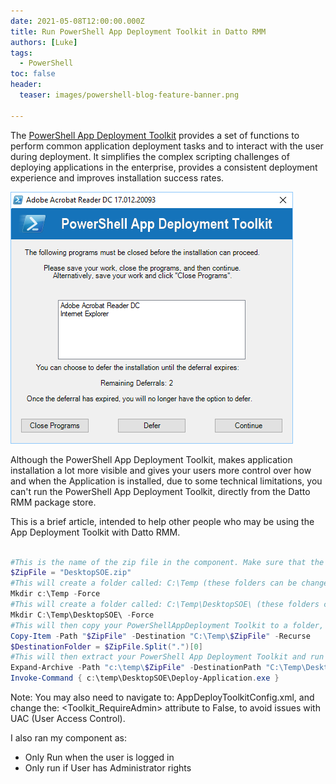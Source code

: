 ```yaml
---
date: 2021-05-08T12:00:00.000Z
title: Run PowerShell App Deployment Toolkit in Datto RMM
authors: [Luke]
tags:
  - PowerShell
toc: false
header:
  teaser: images/powershell-blog-feature-banner.png

---
```


The [PowerShell App Deployment Toolkit](https://psappdeploytoolkit.com/ "PowerShell App Deployment Toolkit") provides a set of functions to perform common application deployment tasks and to interact with the user during deployment. It simplifies the complex scripting challenges of deploying applications in the enterprise, provides a consistent deployment experience and improves installation success rates.

![PowerShell App Deployment Toolkit](/uploads/powershell_app_deploymenttoolkit.png "PowerShell App Deployment Toolkit")

Although the PowerShell App Deployment Toolkit, makes application installation a lot more visible and gives your users more control over how and when the Application is installed,  due to some technical limitations, you can't run the PowerShell App Deployment Toolkit, directly from the Datto RMM package store.

This is a brief article, intended to help other people who may be using the App Deployment Toolkit with Datto RMM.

```powershell title="DattoRMMpowerShellAppDeploymentToolkitCommand.ps1"

#This is the name of the zip file in the component. Make sure that the PowerShell App Deployment Toolkit is zipped.
$ZipFile = "DesktopSOE.zip"
#This will create a folder called: C:\Temp (these folders can be changed to suit your requirements)
Mkdir c:\Temp -Force
#This will create a folder called: C:\Temp\DesktopSOE\ (these folders can be changed to suit your requirements)
Mkdir C:\Temp\DesktopSOE\ -Force
#This will then copy your PowerShellAppDeployment Toolkit to a folder, outside of the CentraStage Packagestore location. 
Copy-Item -Path "$ZipFile" -Destination "C:\Temp\$ZipFile" -Recurse
$DestinationFolder = $ZipFile.Split(".")[0]
#This will then extract your PowerShell App Deployment Toolkit and run it.
Expand-Archive -Path "c:\temp\$ZipFile" -DestinationPath "C:\Temp\DesktopSOE\" -Force
Invoke-Command { c:\temp\DesktopSOE\Deploy-Application.exe }

```

Note: You may also need to navigate to: AppDeployToolkitConfig.xml, and change the: <Toolkit_RequireAdmin> attribute to False, to avoid issues with UAC (User Access Control).

I also ran my component as:

* Only Run when the user is logged in
* Only run if User has Administrator rights
